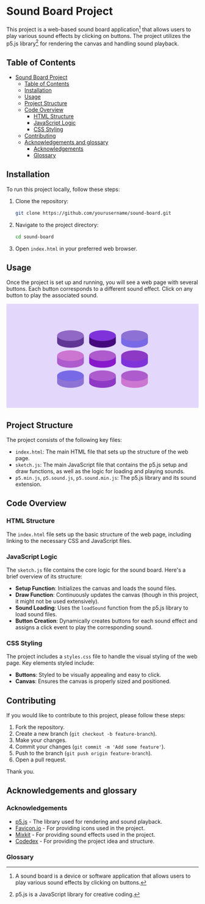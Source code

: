# Sound Board Project

This project is a web-based sound board application[^1] that allows users to play various sound effects by clicking on buttons. The project utilizes the p5.js library[^2] for rendering the canvas and handling sound playback.

## Table of Contents

- [Sound Board Project](#sound-board-project)
  - [Table of Contents](#table-of-contents)
  - [Installation](#installation)
  - [Usage](#usage)
  - [Project Structure](#project-structure)
  - [Code Overview](#code-overview)
    - [HTML Structure](#html-structure)
    - [JavaScript Logic](#javascript-logic)
    - [CSS Styling](#css-styling)
  - [Contributing](#contributing)
  - [Acknowledgements and glossary](#acknowledgements-and-glossary)
    - [Acknowledgements](#acknowledgements)
    - [Glossary](#glossary)

## Installation

To run this project locally, follow these steps:

1. Clone the repository:

    ```sh
    git clone https://github.com/yourusername/sound-board.git
    ```

2. Navigate to the project directory:

    ```sh
    cd sound-board
    ```

3. Open `index.html` in your preferred web browser.

## Usage

Once the project is set up and running, you will see a web page with several buttons. Each button corresponds to a different sound effect. Click on any button to play the associated sound.

![Sound Board](img/soundBoard.png)

## Project Structure

The project consists of the following key files:

- `index.html`: The main HTML file that sets up the structure of the web page.
- `sketch.js`: The main JavaScript file that contains the p5.js setup and draw functions, as well as the logic for loading and playing sounds.
- `p5.min.js`, `p5.sound.js`, `p5.sound.min.js`: The p5.js library and its sound extension.

## Code Overview

### HTML Structure

The `index.html` file sets up the basic structure of the web page, including linking to the necessary CSS and JavaScript files.

### JavaScript Logic

The `sketch.js` file contains the core logic for the sound board. Here's a brief overview of its structure:

- **Setup Function**: Initializes the canvas and loads the sound files.
- **Draw Function**: Continuously updates the canvas (though in this project, it might not be used extensively).
- **Sound Loading**: Uses the `loadSound` function from the p5.js library to load sound files.
- **Button Creation**: Dynamically creates buttons for each sound effect and assigns a click event to play the corresponding sound.

### CSS Styling

The project includes a `styles.css` file to handle the visual styling of the web page. Key elements styled include:

- **Buttons**: Styled to be visually appealing and easy to click.
- **Canvas**: Ensures the canvas is properly sized and positioned.

## Contributing

If you would like to contribute to this project, please follow these steps:

1. Fork the repository.
2. Create a new branch (`git checkout -b feature-branch`).
3. Make your changes.
4. Commit your changes (`git commit -m 'Add some feature'`).
5. Push to the branch (`git push origin feature-branch`).
6. Open a pull request.

Thank you.

## Acknowledgements and glossary

### Acknowledgements

- [p5.js](https://p5js.org/) - The library used for rendering and sound playback.
- [Favicon.io](https://favicon.io/) - For providing icons used in the project.
- [Mixkit](https://mixkit.co/free-sound-effects/) - For providing sound effects used in the project.
- [Codedex](https://www.codedex.io/projects/build-an-interactive-soundboard-with-p5js) - For providing the project idea and structure.

### Glossary

[^1]: A sound board is a device or software application that allows users to play various sound effects by clicking on buttons.
[^2]: p5.js is a JavaScript library for creative coding.
